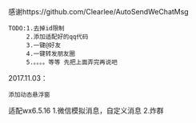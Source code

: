 感谢https://github.com/Clearlee/AutoSendWeChatMsg

	TODO:1.去掉id限制
	     2.添加适配好的qq代码
		 3.一键@好友
		 4.一键转发朋友圈
		 5.。。。。等等 先把上面弄完再说吧

2017.11.03：
	
	添加动态悬浮窗

适配wx6.5.16
1.微信模拟消息，自定义消息
2.炸群